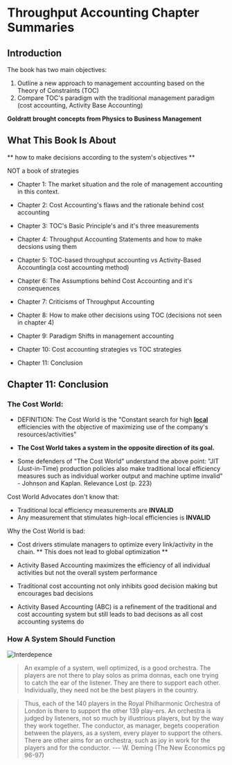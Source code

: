 # Throughput Accounting Chapter Summaries

## Introduction

The book has two main objectives:

1. Outline a new approach to management accounting based on the Theory of Constraints (TOC)
1. Compare TOC's paradigm with the traditional management paradigm (cost accounting, Activity Base Accounting)

**Goldratt brought concepts from Physics to Business Management**

## What This Book Is About

** how to make decisions according to the system's objectives **

NOT a book of strategies

- Chapter 1: The market situation and the role of management accounting in this context.

- Chapter 2: Cost Accounting's flaws and the rationale behind cost accounting

- Chapter 3: TOC's Basic Principle's and it's three measurements

- Chapter 4: Throughput Accounting Statements and how to make decsions using them

- Chapter 5: TOC-based throughput accounting vs Activity-Based Accounting(a cost accounting method)

- Chapter 6: The Assumptions behind Cost Accounting and it's consequences

- Chapter 7: Criticisms of Throughput Accounting

- Chapter 8: How to make other decisions using TOC (decisions not seen in chapter 4)

- Chapter 9: Paradigm Shifts in management accounting

- Chapter 10: Cost accounting strategies vs TOC strategies

- Chapter 11: Conclusion



## Chapter 11: Conclusion

### The Cost World:
- DEFINITION:  The Cost World is the "Constant search for high <u>**local**</u> efficiencies with the objective of maximizing use
of the company's resources/activities"

- **The Cost World takes a system in the opposite direction of its goal.**

- Some defenders of "The Cost World" understand the above point: "JIT (Just-in-Time) production
policies also make traditional local efficiency measures such as individual
worker output and machine uptime invalid" - Johnson and Kaplan. Relevance Lost (p. 223)

Cost World Advocates don't know that:

- Traditional local efficiency measurements are **INVALID**
- Any measurement that stimulates high-local efficiencies is **INVALID**

Why the Cost World is bad:

- Cost drivers stimulate managers to optimize every link/activity in the chain.
** This does not lead to global optimization **

- Activity Based Accounting maximizes the efficiency of all individual activities
but not the overall system performance

- Traditional cost accounting not only inhibits good decision making but encourages bad decisions

- Activity Based Accounting (ABC) is a refinement of the traditional and cost accounting system
but still leads to bad decisons as all cost accounting systems do

### How A System Should Function


![Interdepence](/img/interdependence.png)


>An example of a system, well optimized, is a good orchestra. The players are
>not there to play solos as prima donnas, each one trying to catch the ear of
>the listener. They are there to support each other. Individually,
>they need not be the best players in the country.

>Thus, each of the 140 players in the Royal Philharmonic Orchestra of
>London is there to support the other 139 play-ers. An orchestra is judged
>by listeners, not so much by illustrious players, but by the way
>they work together. The conductor, as manager, begets cooperation between the
>players, as a system, every player to support the others. There
>are other aims for an orchestra, such as joy in work for the players
>and for the conductor. --- W. Deming (The New Economics pg 96-97)


